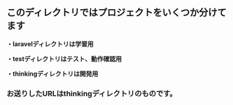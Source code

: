 ## このディレクトリではプロジェクトをいくつか分けてます

**・laravelディレクトリは学習用**

**・testディレクトリはテスト、動作確認用**

**・thinkingディレクトリは開発用**


### お送りしたURLはthinkingディレクトリのものです。
